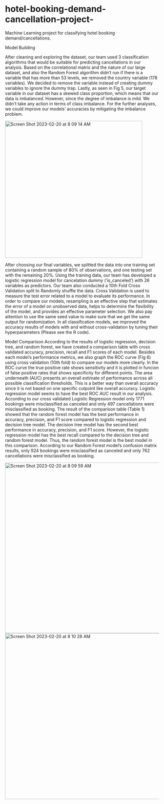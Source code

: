 # hotel-booking-demand-cancellation-project-
Machine Learning project for classifying hotel booking demand/cancellations. 


Model Building

After cleaning and exploring the dataset, our team used 3 classification algorithms that would be
suitable for predicting cancellations in our analysis. 
Based on the correlational matrix and the nature of our large dataset, and also the Random Forest algorithm
didn’t run if there is a variable that has more than 53 levels, we removed the country variable (178 variables).
We decided to remove the variable instead of creating dummy variables to ignore the dummy trap. Lastly, as
seen in Fig 5, our target variable in our dataset has a skewed class proportion, which means that our data is
imbalanced. However, since the degree of imbalance is mild. We didn’t take any action in terms of class
imbalance. For the further analyses, we could improve our models’ accuracies by mitigating the imbalance
problem.

<img width="449" alt="Screen Shot 2023-02-20 at 8 09 14 AM" src="https://user-images.githubusercontent.com/117880976/220117667-898ccd2c-64dd-4398-b582-657c1176d67d.png">

After choosing our final variables, we splitted the data into one training set containing a random
sample of 80% of observations, and one testing set with the remaining 20%. Using the training data, our team
has developed a logistic regression model for cancelation dummy (‘is_canceled’) with 26 variables as
predictors. Our team also conducted a 10th Fold Cross Validation split to Randomly shuffle the data. Cross
Validation is used to measure the test error related to a model to evaluate its performance. In order to compare
our models, resampling is an effective step that estimates the error of a model on unobserved data, helps to
determine the flexibility of the model, and provides an effective parameter selection. We also pay attention to
use the same seed value to make sure that we get the same output for randomization. In all classification
models, we improved the accuracy results of models with and without cross-validation by tuning their
hyperparameters (Please see the R code).

Model Comparison
According to the results of logistic regression, decision tree, and random forest, we have created a
comparison table with cross validated accuracy, precision, recall and F1 scores of each model. Besides each
model’s performance metrics, we also graph the ROC curve (Fig 6) using cross validation (10th fold) to
compare our models more clearly. In the ROC curve the true positive rate shows sensitivity and it is plotted in
funcion of false positive rates that shows specificity for different points. The area underneath (AUC) presents
an overall estimate of performance across all possible classification thresholds. This is a better way than
overall accuracy since it is not based on one specific cutpoint like overall accuracy. Logistic regression model
seems to have the best ROC AUC result in our analysis. According to our cross validated Logistic Regression
model only 1771 bookings were misclassified as canceled and only 497 cancellations were misclassified as
booking.
The result of the comparison table (Table 1) showed that the random forest model has the best
performance in accuracy, precision, and F1 score compared to logistic regression and decision tree model. The
decision tree model has the second best performance in accuracy, precision, and F1 score. However, the
logistic regression model has the best recall compared to the decision tree and random forest model. Thus, the
random forest model is the best model in this comparison. According to our Random Forest model’s confusion
matrix results, only 924 bookings were misclassified as canceled and only 762 cancellations were misclassified
as booking.

<img width="559" alt="Screen Shot 2023-02-20 at 8 09 59 AM" src="https://user-images.githubusercontent.com/117880976/220117876-b01ae8cd-677b-4193-8f3f-fdcca24c2ec8.png">

<img width="544" alt="Screen Shot 2023-02-20 at 8 10 28 AM" src="https://user-images.githubusercontent.com/117880976/220117961-139ae208-9eaa-4219-bf0d-9dc9238ec71d.png">


